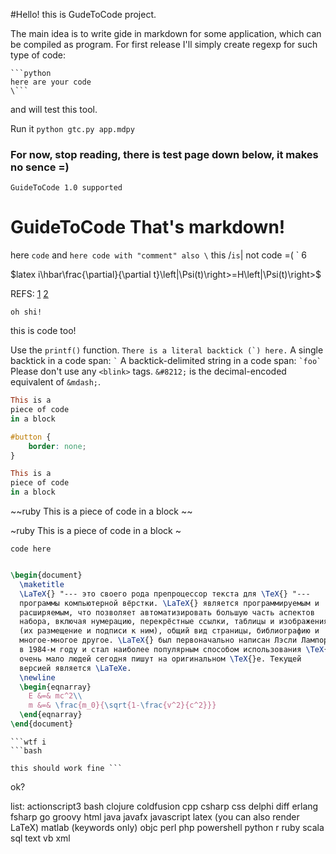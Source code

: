 #Hello! this is GudeToCode project.

The main idea is to write gide in markdown for some application, which can be compiled as program.
For first release I'll simply create regexp for such type of code:
```
```python
here are your code
\```
``` 

and will test this tool.

Run it `python gtc.py app.mdpy`

### For now, stop reading, there is test page down below, it makes no sence =)

```GuideToCode 1.0 supported```
# GuideToCode That's markdown!
here ```code``` and `here code with "comment" also \` this /`is`|  not code =( `
6


$latex i\hbar\frac{\partial}{\partial t}\left|\Psi(t)\right>=H\left|\Psi(t)\right>$



REFS: [1](https://github.com/github/markup#github-markup)  [2](https://github.com/vmg/redcarpet)

    oh shi!
  this is code too!

Use the `printf()` function.
``There is a literal backtick (`) here.``
A single backtick in a code span: `` ` ``
A backtick-delimited string in a code span: `` `foo` ``
Please don't use any `<blink>` tags.
`&#8212;` is the decimal-encoded equivalent of `&mdash;`.

~~~~ruby
This is a 
piece of code 
in a block
~~~~

```css
#button {
	border: none;
}
```

~~~ruby
This is a 
piece of code 
in a block
~~~

~~ruby
This is a 
piece of code 
in a block
~~

~ruby
This is a 
piece of code 
in a block
~

``code here``

```latex

\begin{document}
  \maketitle
  \LaTeX{} "--- это своего рода препроцессор текста для \TeX{} "---
  программы компьютерной вёрстки. \LaTeX{} является программируемым и
  расширяемым, что позволяет автоматизировать большую часть аспектов
  набора, включая нумерацию, перекрёстные ссылки, таблицы и изображения
  (их размещение и подписи к ним), общий вид страницы, библиографию и
  многое-многое другое. \LaTeX{} был первоначально написан Лэсли Лампортом
  в 1984-м году и стал наиболее популярным способом использования \TeX{}а;
  очень мало людей сегодня пишут на оригинальном \TeX{}е. Текущей
  версией является \LaTeXe.
  \newline
  \begin{eqnarray}
    E &=& mc^2\\
    m &=& \frac{m_0}{\sqrt{1-\frac{v^2}{c^2}}}
  \end{eqnarray}
\end{document}
```

```wtf
```wtf i
```bash

this should work fine ```
```
ok?


list:
actionscript3
bash
clojure
coldfusion
cpp
csharp
css
delphi
diff
erlang
fsharp
go
groovy
html
java
javafx
javascript
latex (you can also render LaTeX)
matlab (keywords only)
objc
perl
php
powershell
python
r
ruby
scala
sql
text
vb
xml
